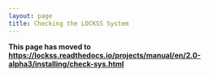 ```yaml
---
layout: page
title: Checking the LOCKSS System
---
```


**This page has moved to <https://lockss.readthedocs.io/projects/manual/en/2.0-alpha3/installing/check-sys.html>**
